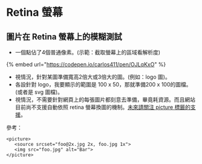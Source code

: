 # Retina 螢幕

## 圖片在 Retina 螢幕上的模糊測試

* 一個點佔了4個普通像素。\(示範：截取螢幕上的區域看解析度\)

{% embed url="https://codepen.io/carlos411/pen/OJLqKxO" %}

* 視情況，針對某圖準備寬高2倍大或3倍大的圖。\(例如：logo 圖\)。
* 各設針對 logo，我要顯示的範圍是 100 x 50，那就準備200 x 100的圖檔。\(或者是 svg 圖檔\)。
* 視情況，不需要針對網頁上的每張圖片都刻意去準備，畢竟耗資源。而且網站目前尚不支援自動依照 retina 螢幕換圖的機制。[未來請關注 picture 標籤的支援](https://www.w3schools.com/tags/tag_picture.asp)。

參考：

```markup
<picture>
   <source srcset="foo@2x.jpg 2x, foo.jpg 1x">
   <img src="foo.jpg" alt="Bar">
</picture>
```

